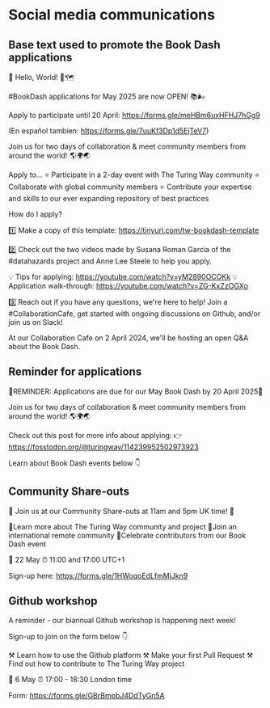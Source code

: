 # Social media communications

## Base text used to promote the Book Dash applications

👋 Hello, World! 👋🗺️

#BookDash applications for May 2025 are now OPEN! 📚🌬️

Apply to participate until 20 April: https://forms.gle/meHBm6uxHFHJ7hGg9

(En español tambien: https://forms.gle/7uuKf3Dp1d5EjTeV7)

Join us for two days of collaboration & meet community members from around the world! 🌎🌍🌏

Apply to...
⭐ Participate in a 2-day event with The Turing Way community
⭐ Collaborate with global community members
⭐ Contribute your expertise and skills to our ever expanding repository of best practices

How do I apply?

1️⃣ Make a copy of this template: https://tinyurl.com/tw-bookdash-template

2️⃣ Check out the two videos made by Susana Roman Garcia of the #datahazards project and Anne Lee Steele to help you apply.

💡 Tips for applying: https://youtube.com/watch?v=yM2890OCOKk
💡 Application walk-through: https://youtube.com/watch?v=ZG-KxZzOGXo

3️⃣ Reach out if you have any questions, we're here to help! Join a #CollaborationCafe, get started with ongoing discussions on Github, and/or join us on Slack!

At our Collaboration Cafe on 2 April 2024, we'll be hosting an open Q&A about the Book Dash.

## Reminder for applications

🚨REMINDER: Applications are due for our May Book Dash by 20 April 2025🚨

Join us for two days of collaboration & meet community members from around the world! 🌎🌍🌏

Check out this post for more info about applying:
👉 https://fosstodon.org/@turingway/114239952502973923

Learn about Book Dash events below 👇


## Community Share-outs

🌟 Join us at our Community Share-outs at 11am and 5pm UK time! 🌟

💫Learn more about The Turing Way community and project
💫Join an international remote community
💫Celebrate contributors from our Book Dash event

📅 22 May
⏰ 11:00 and 17:00 UTC+1

Sign-up here: https://forms.gle/1HWoqoEdLfmMjJkn9

## Github workshop

A reminder - our biannual Github workshop is happening next week! 

Sign-up to join on the form below 👇

⚒️ Learn how to use the Github platform
⚒️ Make your first Pull Request
⚒️ Find out how to contribute to The Turing Way project

📅 6 May
⏰ 17:00 - 18:30 London time

Form: https://forms.gle/GBrBmpbJ4DdTyGn5A
